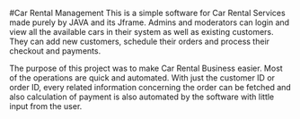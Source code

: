 #Car Rental Management
This is a simple software for Car Rental Services made purely by JAVA and its Jframe. Admins and moderators can login and view all the available cars in their system as well as existing customers.
They can add new customers, schedule their orders and process their checkout and payments. 

The purpose of this project was to make Car Rental Business easier. Most of the operations are quick and automated. With just the customer ID or order ID, every related information concerning the order can be fetched and also calculation of payment is also automated by the software with little input from the user. 
